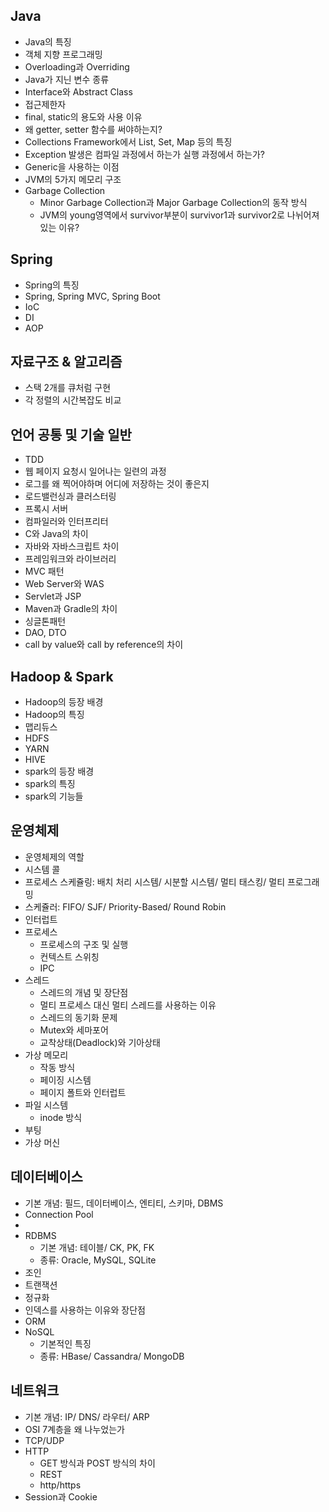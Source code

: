 
## Java
- Java의 특징
- 객체 지향 프로그래밍
- Overloading과 Overriding
- Java가 지닌 변수 종류
- Interface와 Abstract Class
- 접근제한자
- final, static의 용도와 사용 이유
- 왜 getter, setter 함수를 써야하는지?
- Collections Framework에서 List, Set, Map 등의 특징
- Exception 발생은 컴파일 과정에서 하는가 실행 과정에서 하는가?
- Generic을 사용하는 이점
- JVM의 5가지 메모리 구조
- Garbage Collection
  - Minor Garbage Collection과 Major Garbage Collection의 동작 방식
  - JVM의 young영역에서 survivor부분이 survivor1과 survivor2로 나뉘어져있는 이유?
  
## Spring
- Spring의 특징
- Spring, Spring MVC, Spring Boot
- IoC
- DI
- AOP

## 자료구조 & 알고리즘
- 스택 2개를 큐처럼 구현
- 각 정렬의 시간복잡도 비교

## 언어 공통 및 기술 일반
- TDD
- 웹 페이지 요청시 일어나는 일련의 과정
- 로그를 왜 찍어야하며 어디에 저장하는 것이 좋은지
- 로드밸런싱과 클러스터링
- 프록시 서버
- 컴파일러와 인터프리터
- C와 Java의 차이
- 자바와 자바스크립트 차이
- 프레임워크와 라이브러리
- MVC 패턴
- Web Server와 WAS
- Servlet과 JSP
- Maven과 Gradle의 차이
- 싱글톤패턴
- DAO, DTO
- call by value와 call by reference의 차이
  
## Hadoop & Spark
- Hadoop의 등장 배경
- Hadoop의 특징
- 맵리듀스
- HDFS
- YARN
- HIVE
- spark의 등장 배경
- spark의 특징
- spark의 기능들

## 운영체제
- 운영체제의 역할
- 시스템 콜
- 프로세스 스케쥴링: 배치 처리 시스템/ 시분할 시스템/ 멀티 태스킹/ 멀티 프로그래밍
- 스케쥴러: FIFO/ SJF/ Priority-Based/ Round Robin
- 인터럽트
- 프로세스
  - 프로세스의 구조 및 실행
  - 컨텍스트 스위칭
  - IPC
- 스레드
  - 스레드의 개념 및 장단점
  - 멀티 프로세스 대신 멀티 스레드를 사용하는 이유
  - 스레드의 동기화 문제
  - Mutex와 세마포어
  - 교착상태(Deadlock)와 기아상태
- 가상 메모리
  - 작동 방식
  - 페이징 시스템
  - 페이지 폴트와 인터럽트
- 파일 시스템
  - inode 방식
- 부팅
- 가상 머신

## 데이터베이스
- 기본 개념: 필드, 데이터베이스, 엔티티, 스키마, DBMS
- Connection Pool
- 
- RDBMS
  - 기본 개념: 테이블/ CK, PK, FK
  - 종류: Oracle, MySQL, SQLite
- 조인
- 트랜잭션
- 정규화
- 인덱스를 사용하는 이유와 장단점
- ORM
- NoSQL
  - 기본적인 특징
  - 종류: HBase/ Cassandra/ MongoDB

## 네트워크
- 기본 개념: IP/ DNS/ 라우터/ ARP
- OSI 7계층을 왜 나누었는가
- TCP/UDP
- HTTP
  - GET 방식과 POST 방식의 차이
  - REST
  - http/https
- Session과 Cookie
